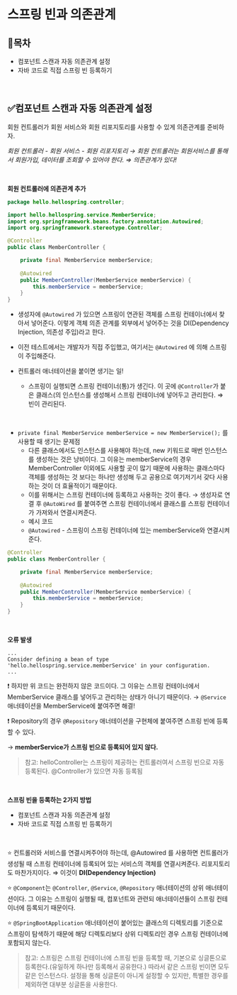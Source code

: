 # 스프링 빈과 의존관계
## 📌목차
- 컴포넌트 스캔과 자동 의존관계 설정
- 자바 코드로 직접 스프링 빈 등록하기

<br>

## ✅컴포넌트 스캔과 자동 의존관계 설정
회원 컨트롤러가 회원 서비스와 회원 리포지토리를 사용할 수 있게 의존관계를 준비하자.

*회원 컨트롤러 - 회원 서비스 - 회원 리포지토리 → 회원 컨트롤러는 회원서비스를 통해서 회원가입, 데이터를 조회할 수 있어야 한다. ⇒ 의존관계가 있다!*

<br>

**회원 컨트롤러에 의존관계 추가**
```java
package hello.hellospring.controller;

import hello.hellospring.service.MemberService;
import org.springframework.beans.factory.annotation.Autowired;
import org.springframework.stereotype.Controller;

@Controller
public class MemberController {

    private final MemberService memberService;
    
    @Autowired
    public MemberController(MemberService memberService) {
        this.memberService = memberService;
    }
}
```
- 생성자에 `@Autowired` 가 있으면 스프링이 연관된 객체를 스프링 컨테이너에서 찾아서 넣어준다. 이렇게 객체 의존 관계를 외부에서 넣어주는 것을 DI(Dependency Injection, 의존성 주입)라고 한다.
- 이전 테스트에서는 개발자가 직접 주입했고, 여기서는 `@Autowired` 에 의해 스프링이 주입해준다.

- 컨트롤러 애너테이션을 붙이면 생기는 일!
    - 스프링이 실행되면 스프링 컨테이너(통)가 생긴다. 이 곳에 `@Controller`가 붙은 클래스(의 인스턴스를 생성해서 스프링 컨테이너에 넣어두고 관리한다. ⇒ 빈이 관리된다.

<br>

- `private final MemberService memberService = new MemberService();` 를 사용할 때 생기는 문제점
    - 다른 클래스에서도 인스턴스를 사용해야 하는데, new 키워드로 매번 인스턴스를 생성하는 것은 낭비이다. 그 이유는 memberService의 경우 MemberController 이외에도 사용할 곳이 많기 때문에 사용하는 클래스마다 객체를 생성하는 것 보다는 하나만 생성해 두고 공용으로 여기저기서 갖다 사용하는 것이 더 효율적이기 때문이다.
    - 이를 위해서는 스프링 컨테이너에 등록하고 사용하는 것이 좋다. → 생성자로 연결 후 `@AutoWired` 를 붙여주면 스프링 컨테이너에서 클래스를 스프링 컨테이너가 가져와서 연결시켜준다.
    - 예시 코드
    - `@Autowired` - 스프링이 스프링 컨테이너에 있는 memberService와 연결시켜준다.

```java
@Controller
public class MemberController {

    private final MemberService memberService;
    
    @Autowired
    public MemberController(MemberService memberService) {
        this.memberService = memberService;
    }
}
```

<br>

**오류 발생**
```text
...
Consider defining a bean of type 'hello.hellospring.service.memberService' in your configuration.
...
```

❗ 하지만 위 코드는 완전하지 않은 코드이다. 그 이유는 스프링 컨테이너에서 MemberService 클래스를 넣어두고 관리하는 상태가 아니기 때문이다. → `@Service` 애너테이션을 MemberService에 붙여주면 해결!

❗ Repository의 경우 `@Repository` 애너테이션을 구현체에 붙여주면 스프링 빈에 등록할 수 있다.

-> **memberService가 스프링 빈으로 등록되어 있지 않다.**
> 참고: helloController는 스프링이 제공하는 컨트롤러여서 스프링 빈으로 자동 등록된다. @Controller가 있으면 자동 등록됨

<br>

**스프링 빈을 등록하는 2가지 방법**

- 컴포넌트 스캔과 자동 의존관계 설정
- 자바 코드로 직접 스프링 빈 등록하기

<br>

⭐ 컨트롤러와 서비스를 연결시켜주어야 하는데, @Autowired 를 사용하면 컨트롤러가 생성될 때 스프링 컨테이너에 등록되어 있는 서비스의 객체를 연결시켜준다. 리포지토리도 마찬가지이다. ⇒ 이것이 **DI(Dependency Injection)**

⭐ `@Component`는 `@Controller`, `@Service`, `@Repository` 애너테이션의 상위 애너테이션이다. 그 이유는 스프링이 실행될 때, 컴포넌트와 관련되 애너테이션들이 스프링 컨테이너에 등록되기 때문이다.

⭐ `@SpringBootApplication` 애너테이션이 붙어있는 클래스의 디렉토리를 기준으로 스프링이 탐색하기 때문에 해당 디렉토리보다 상위 디렉토리인 경우 스프링 컨테이너에 포함되지 않는다.

>참고: 스프링은 스프링 컨테이너에 스프링 빈을 등록할 때, 기본으로 싱글톤으로 등록한다.(유일하게 하나만 등록해서 공유한다.) 따라서 같은 스프링 빈이면 모두 같은 인스턴스다. 설정을 통해 싱글톤이 아니게 설정할 수 있지만, 특별한 경우를 제외하면 대부분 싱글톤을 사용한다.
